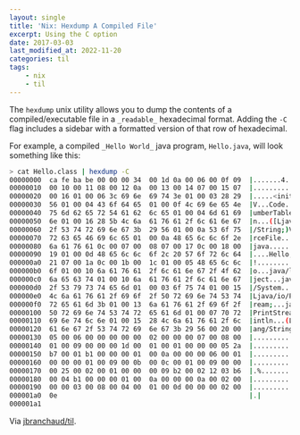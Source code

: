 ```yaml
---
layout: single
title: 'Nix: Hexdump A Compiled File'
excerpt: Using the C option
date: 2017-03-03
last_modified_at: 2022-11-20
categories: til
tags:
    - nix
    - til
---
```


The `hexdump` unix utility allows you to dump the contents of a
compiled/executable file in a `_readable_` hexadecimal format. Adding the `-C`
flag includes a sidebar with a formatted version of that row of hexadecimal.

For example, a compiled `_Hello World_` java program, `Hello.java`, will look
something like this:

```bash
> cat Hello.class | hexdump -C
00000000  ca fe ba be 00 00 00 34  00 1d 0a 00 06 00 0f 09  |.......4........|
00000010  00 10 00 11 08 00 12 0a  00 13 00 14 07 00 15 07  |................|
00000020  00 16 01 00 06 3c 69 6e  69 74 3e 01 00 03 28 29  |.....<init>...()|
00000030  56 01 00 04 43 6f 64 65  01 00 0f 4c 69 6e 65 4e  |V...Code...LineN|
00000040  75 6d 62 65 72 54 61 62  6c 65 01 00 04 6d 61 69  |umberTable...mai|
00000050  6e 01 00 16 28 5b 4c 6a  61 76 61 2f 6c 61 6e 67  |n...([Ljava/lang|
00000060  2f 53 74 72 69 6e 67 3b  29 56 01 00 0a 53 6f 75  |/String;)V...Sou|
00000070  72 63 65 46 69 6c 65 01  00 0a 48 65 6c 6c 6f 2e  |rceFile...Hello.|
00000080  6a 61 76 61 0c 00 07 00  08 07 00 17 0c 00 18 00  |java............|
00000090  19 01 00 0d 48 65 6c 6c  6f 2c 20 57 6f 72 6c 64  |....Hello, World|
000000a0  21 07 00 1a 0c 00 1b 00  1c 01 00 05 48 65 6c 6c  |!...........Hell|
000000b0  6f 01 00 10 6a 61 76 61  2f 6c 61 6e 67 2f 4f 62  |o...java/lang/Ob|
000000c0  6a 65 63 74 01 00 10 6a  61 76 61 2f 6c 61 6e 67  |ject...java/lang|
000000d0  2f 53 79 73 74 65 6d 01  00 03 6f 75 74 01 00 15  |/System...out...|
000000e0  4c 6a 61 76 61 2f 69 6f  2f 50 72 69 6e 74 53 74  |Ljava/io/PrintSt|
000000f0  72 65 61 6d 3b 01 00 13  6a 61 76 61 2f 69 6f 2f  |ream;...java/io/|
00000100  50 72 69 6e 74 53 74 72  65 61 6d 01 00 07 70 72  |PrintStream...pr|
00000110  69 6e 74 6c 6e 01 00 15  28 4c 6a 61 76 61 2f 6c  |intln...(Ljava/l|
00000120  61 6e 67 2f 53 74 72 69  6e 67 3b 29 56 00 20 00  |ang/String;)V. .|
00000130  05 00 06 00 00 00 00 00  02 00 00 00 07 00 08 00  |................|
00000140  01 00 09 00 00 00 1d 00  01 00 01 00 00 00 05 2a  |...............*|
00000150  b7 00 01 b1 00 00 00 01  00 0a 00 00 00 06 00 01  |................|
00000160  00 00 00 01 00 09 00 0b  00 0c 00 01 00 09 00 00  |................|
00000170  00 25 00 02 00 01 00 00  00 09 b2 00 02 12 03 b6  |.%..............|
00000180  00 04 b1 00 00 00 01 00  0a 00 00 00 0a 00 02 00  |................|
00000190  00 00 03 00 08 00 04 00  01 00 0d 00 00 00 02 00  |................|
000001a0  0e                                                |.|
000001a1
```

Via [jbranchaud/til](https://github.com/jbranchaud/til).
